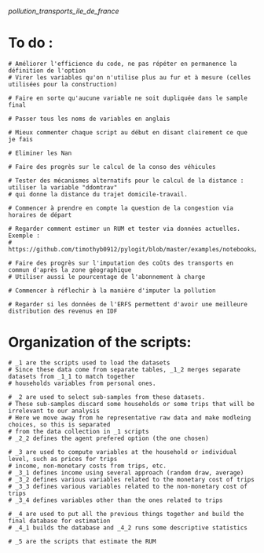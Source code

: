 ###### pollution_transports_ile_de_france


# To do :
    # Améliorer l'efficience du code, ne pas répéter en permanence la définition de l'option
    # Virer les variables qu'on n'utilise plus au fur et à mesure (celles utilisées pour la construction)

    # Faire en sorte qu'aucune variable ne soit dupliquée dans le sample final

    # Passer tous les noms de variables en anglais
    
    # Mieux commenter chaque script au début en disant clairement ce que je fais

    # Eliminer les Nan

    # Faire des progrès sur le calcul de la conso des véhicules
    
    # Tester des mécanismes alternatifs pour le calcul de la distance : utiliser la variable "ddomtrav"
    # qui donne la distance du trajet domicile-travail.
    
    # Commencer à prendre en compte la question de la congestion via horaires de départ
    
    # Regarder comment estimer un RUM et tester via données actuelles. Exemple :
    # https://github.com/timothyb0912/pylogit/blob/master/examples/notebooks/Main%20PyLogit%20Example.ipynb
    
    # Faire des progrès sur l'imputation des coûts des transports en commun d'après la zone géographique
    # Utiliser aussi le pourcentage de l'abonnement à charge
    
    # Commencer à réflechir à la manière d'imputer la pollution
    
    # Regarder si les données de l'ERFS permettent d'avoir une meilleure distribution des revenus en IDF
    

# Organization of the scripts:
    # _1 are the scripts used to load the datasets
    # Since these data come from separate tables, _1_2 merges separate datasets from _1_1 to match together
    # households variables from personal ones.
    
    # _2 are used to select sub-samples from these datasets.
    # These sub-samples discard some households or some trips that will be irrelevant to our analysis
    # Here we move away from he representative raw data and make modleing choices, so this is separated
    # from the data collection in _1 scripts
    # _2_2 defines the agent prefered option (the one chosen)
    
    # _3 are used to compute variables at the household or individual level, such as prices for trips
    # income, non-monetary costs from trips, etc.
    # _3_1 defines income using several approach (random draw, average)
    # _3_2 defines various variables related to the monetary cost of trips
    # _3_3 defines various variables related to the non-monetary cost of trips
    # _3_4 defines variables other than the ones related to trips
    
    # _4 are used to put all the previous things together and build the final database for estimation
    # _4_1 builds the database and _4_2 runs some descriptive statistics
    
    # _5 are the scripts that estimate the RUM
